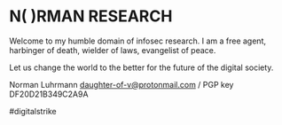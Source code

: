 # N( )RMAN RESEARCH

Welcome to my humble domain of infosec research. I am a free agent, harbinger of death, wielder of laws, evangelist of peace.

Let us change the world to the better for the future of the digital society.

Norman Luhrmann <daughter-of-v@protonmail.com> / PGP key DF20D21B349C2A9A

#digitalstrike
